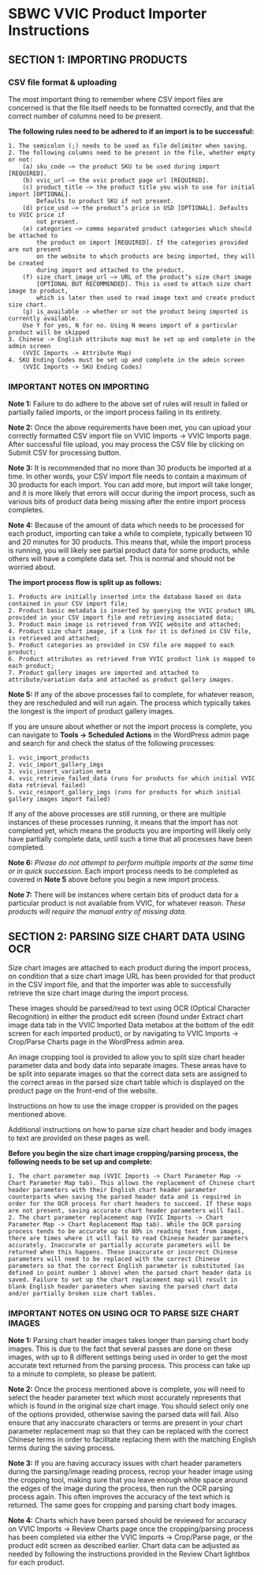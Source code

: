 # SBWC VVIC Product Importer Instructions

## SECTION 1: IMPORTING PRODUCTS

### CSV file format & uploading

The most important thing to remember where CSV import files are concerned is that the file itself needs to be formatted correctly, and that the correct number of columns need to be present. 

**The following rules need to be adhered to if an import is to be successful:**

    1. The semicolon (;) needs to be used as file delimiter when saving. 
    2. The following columns need to be present in the file, whether empty or not:
        (a) sku_code –> the product SKU to be used during import [REQUIRED].
        (b) vvic_url –> the vvic product page url [REQUIRED].
        (c) product_title –> the product title you wish to use for initial import [OPTIONAL]. 
            Defaults to product SKU if not present.
        (d) price_usd –> the product’s price in USD [OPTIONAL]. Defaults to VVIC price if 
            not present.
        (e) categories –> comma separated product categories which should be attached to 
            the product on import [REQUIRED]. If the categories provided are not present 
            on the website to which products are being imported, they will be created 
            during import and attached to the product.
        (f) size_chart_image_url –> URL of the product’s size chart image 
            [OPTIONAL BUT RECOMMENDED]. This is used to attach size chart image to product, 
            which is later then used to read image text and create product size chart.
        (g) is_available -> whether or not the product being imported is currently available. 
        Use Y for yes, N for no. Using N means import of a particular product will be skipped
    3. Chinese -> English attribute map must be set up and complete in the admin screen 
        (VVIC Imports -> Attribute Map)
    4. SKU Ending Codes must be set up and complete in the admin screen 
        (VVIC Imports -> SKU Ending Codes)

### IMPORTANT NOTES ON IMPORTING

**Note 1:** Failure to do adhere to the above set of rules will result in failed or partially failed imports, or the import process failing in its entirety.

**Note 2:** Once the above requirements have been met, you can upload your correctly formatted CSV import file on VVIC Imports -> VVIC Imports page. After successful file upload, you may process the CSV file by clicking on Submit CSV for processing button.

**Note 3:** It is recommended that no more than 30 products be imported at a time. In other words, your CSV import file needs to contain a maximum of 30 products for each import. You can add more, but import will take longer, and it is more likely that errors will occur during the import process, such as various bits of product data being missing after the entire import process completes.

**Note 4:** Because of the amount of data which needs to be processed for each product, importing can take a while to complete, typically between 10 and 20 minutes for 30 products.
This means that, while the import process is running, you will likely see partial product data for some products, while others will have a complete data set. This is normal and should not be worried about. 

**The import process flow is split up as follows:**

    1. Products are initially inserted into the database based on data contained in your CSV import file;
    2. Product basic metadata is inserted by querying the VVIC product URL provided in your CSV import file and retrieving associated data;
    3. Product main image is retrieved from VVIC website and attached;
    4. Product size chart image, if a link for it is defined in CSV file, is retrieved and attached;
    5. Product categories as provided in CSV file are mapped to each product;
    6. Product attributes as retrieved from VVIC product link is mapped to each product;
    7. Product gallery images are imported and attached to attribute/variation data and attached as product gallery images.

**Note 5:** If any of the above processes fail to complete, for whatever reason, they are rescheduled and will run again. The process which typically takes the longest is the import of product gallery images.

If you are unsure about whether or not the import process is complete, you can navigate to **Tools -> Scheduled Actions** in the WordPress admin page and search for and check the status of the following processes:

    1. vvic_import_products
    2. vvic_import_gallery_imgs
    3. vvic_insert_variation_meta
    4. vvic_retrieve_failed_data (runs for products for which initial VVIC data retrieval failed)
    5. vvic_reimport_gallery_imgs (runs for products for which initial gallery images import failed)

If any of the above processes are still running, or there are multiple instances of these processes running, it means that the import has not completed yet, which means the products you are importing will likely only have partially complete data, until such a time that all processes have been completed.

**Note 6:** *Please do not attempt to perform multiple imports at the same time or in quick succession.* Each import process needs to be completed as covered in **Note 5** above before you begin a new import process.

**Note 7:** There will be instances where certain bits of product data for a particular product is not available from VVIC, for whatever reason. *These products will require the manual entry of missing data.*

## SECTION 2: PARSING SIZE CHART DATA USING OCR

Size chart images are attached to each product during the import process, on condition that a size chart image URL has been provided for that product in the CSV import file, and that the importer was able to successfully retrieve the size chart image during the import process.

These images should be parsed/read to text using OCR (Optical Character Recognition) in either the product edit screen (found under Extract chart image data tab in the VVIC Imported Data metabox at the bottom of the edit screen for each imported product), or by navigating to VVIC Imports -> Crop/Parse Charts page in the WordPress admin area.

An image cropping tool is provided to allow you to split size chart header parameter data and body data into separate images. These areas have to be split into separate images so that the correct data sets are assigned to the correct areas in the parsed size chart table which is displayed on the product page on the front-end of the website. 

Instructions on how to use the image cropper is provided on the pages mentioned above.

Additional instructions on how to parse size chart header and body images to text are provided on these pages as well.

**Before you begin the size chart image cropping/parsing process, the following needs to be set up and complete:**

    1. The chart parameter map (VVIC Imports -> Chart Parameter Map -> Chart Parameter Map tab). This allows the replacement of Chinese chart header parameters with their English chart header parameter counterparts when saving the parsed header data and is required in order for the OCR process for chart headers to succeed. If these maps are not present, saving accurate chart header parameters will fail.
    2. The chart parameter replacement map (VVIC Imports -> Chart Parameter Map -> Chart Replacement Map tab). While the OCR parsing process tends to be accurate up to 80% in reading text from images, there are times where it will fail to read Chinese header parameters accurately. Inaccurate or partially accurate parameters will be returned when this happens. These inaccurate or incorrect Chinese parameters will need to be replaced with the correct Chinese parameters so that the correct English parameter is substituted (as defined in point number 1 above) when the parsed chart header data is saved. Failure to set up the chart replacement map will result in blank English header parameters when saving the parsed chart data and/or partially broken size chart tables.

### IMPORTANT NOTES ON USING OCR TO PARSE SIZE CHART IMAGES

**Note 1:** Parsing chart header images takes longer than parsing chart body images. This is due to the fact that several passes are done on these images, with up to 8 different settings being used in order to get the most accurate text returned from the parsing process. This process can take up to a minute to complete, so please be patient.

**Note 2:** Once the process mentioned above is complete, you will need to select the header parameter text which most accurately represents that which is found in the original size chart image. You should select only one of the options provided, otherwise saving the parsed data will fail. Also ensure that any inaccurate characters or terms are present in your chart parameter replacement map so that they can be replaced with the correct Chinese terms in order to facilitate replacing them with the matching English terms during the saving process.

**Note 3:** If you are having accuracy issues with chart header parameters during the parsing/image reading process, recrop your header image using the cropping tool, making sure that you leave enough white space around the edges of the image during the process, then run the OCR parsing process again. This often improves the accuracy of the text which is returned. The same goes for cropping and parsing chart body images.

**Note 4:** Charts which have been parsed should be reviewed for accuracy on VVIC Imports -> Review Charts page once the cropping/parsing process has been completed via either the VVIC Imports -> Crop/Parse page, or the product edit screen as described earlier. Chart data can be adjusted as needed by following the instructions provided in the Review Chart lightbox for each product.

